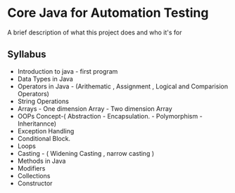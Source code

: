# Core Java for Automation Testing

A brief description of what this project does and who it's for


## Syllabus

- Introduction to java - first program
- Data Types in Java
- Operators in Java - (Arithematic , Assignment , Logical and Comparision Operators)
- String Operations
- Arrays - One dimension Array
         - Two dimension Array
- OOPs Concept-( Abstraction 
         - Encapsulation.
         - Polymorphism
         - Inheritannce)
- Exception Handling     
- Conditional Block.
- Loops
- Casting - ( Widening Casting , narrow casting )
- Methods in Java
- Modifiers
- Collections
- Constructor


        
